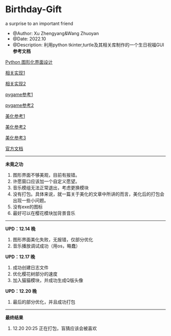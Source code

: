 # Birthday-Gift
a surprise to an important friend
* @Author: Xu Zhengyang&Wang Zhuoyan
* @Date: 2022.10
* @Description: 利用python tkinter,turtle及其相关库制作的一个生日祝福GUI
**参考文档**

[Python 图形化界面设计](https://www.jianshu.com/p/91844c5bca78)

[相关实现1](https://blog.csdn.net/TongtongHuang/article/details/108021534)

[相关实现2](https://blog.csdn.net/weixin_43533825/article/details/88786768?spm=1001.2101.3001.6650.6&utm_medium=distribute.pc_relevant.none-task-blog-2%7Edefault%7EBlogCommendFromBaidu%7Edefault-6.highlightwordscore&depth_1-utm_source=distribute.pc_relevant.none-task-blog-2%7Edefault%7EBlogCommendFromBaidu%7Edefault-6.highlightwordscore)

[pygame参考1](https://zhuanlan.zhihu.com/p/144826876)

[pygame参考2](https://www.cnblogs.com/ocean1100/p/9319891.html)

[美化参考1](https://blog.csdn.net/aqqwvfbukn/article/details/121399647)

[美化参考2](https://blog.csdn.net/qq_25921925/article/details/103987572)

[美化参考3](https://www.cnblogs.com/kongzhagen/p/6149494.html)

[官方文档](https://ttkbootstrap.readthedocs.io/en/latest/)



------------


**未竟之功**
1. 图形界面不够美观，目前有报错。
2. 许愿窗口应该加一个自定义愿望。
3. 音乐模组无法正常退出，考虑更换模块
4. 没有打包。具体来说，就一篇关于美化的文章中所讲的而言，美化后的打包会出现一些小问题。
5. 没有exe的图标
6. 最好可以在樱花模块加背景音乐


------------


**UPD：12.14 晚**
1. 图形界面美化失败，无报错，仅部分优化
2. 音乐播放调试成功（用os，略蠢）

**UPD：12.17 晚**
1. 成功创建日志文件
2. 优化樱花树部分的速度
3. 加入猫猫模块，并成功生成Q版头像

**UPD：12.20 晚**
1. 最后的部分优化，并且成功打包




------------
**最终结果**
1. 12.20 20:25 正在打包，盲猜应该会被喜欢
